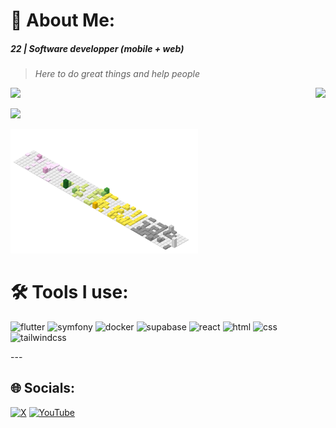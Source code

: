 # 💫 About Me:

##### 22 | Software developper (mobile + web) 
> _Here to do great things and help people_

[<img  src="https://nirzak-streak-stats.vercel.app/?user=adam-nlem&theme=tokyonight&hide_border=false"/>](#)
[<img align="right" src="https://github-readme-stats.vercel.app/api?username=adam-nlem&theme=tokyonight&hide_border=false&include_all_commits=true&count_private=true"/>](#)

[<img src="https://github-readme-stats.vercel.app/api/top-langs/?username=adam-nlem&theme=tokyonight&hide_border=false&include_all_commits=true&count_private=true&layout=compact" />](#)


[<img width="300" src="./profile-3d-contrib/profile-south-season-animate.svg" />]()

# 🛠️ Tools I use:
<p align="left">
<img width="45" height="45" alt="flutter" src="https://cdn.jsdelivr.net/gh/devicons/devicon@latest/icons/flutter/flutter-original.svg" />
<img width="45" height="45" alt="symfony" src="https://cdn.jsdelivr.net/gh/devicons/devicon@latest/icons/symfony/symfony-original-wordmark.svg" />
<img width="45" height="45" alt="docker" src="https://cdn.jsdelivr.net/gh/devicons/devicon@latest/icons/docker/docker-original.svg" />
<img width="45" height="45" alt="supabase" src="https://cdn.jsdelivr.net/gh/devicons/devicon@latest/icons/supabase/supabase-original.svg" />
<img width="45" height="45" alt="react" src="https://cdn.jsdelivr.net/gh/devicons/devicon@latest/icons/react/react-original.svg" />
<img width="45" height="45" alt="html" src="https://cdn.jsdelivr.net/gh/devicons/devicon@latest/icons/html5/html5-original-wordmark.svg" />
<img width="45" height="45" alt="css" src="https://cdn.jsdelivr.net/gh/devicons/devicon@latest/icons/css3/css3-original-wordmark.svg" />
<img width="75" height="75" alt="tailwindcss" src="https://cdn.jsdelivr.net/gh/devicons/devicon@latest/icons/tailwindcss/tailwindcss-original-wordmark.svg" />                                           
</p>
---

## 🌐 Socials:
[![X](https://img.shields.io/badge/X-black.svg?logo=X&logoColor=white)](https://x.com/adam_nlem) [![YouTube](https://img.shields.io/badge/YouTube-%23FF0000.svg?logo=YouTube&logoColor=white)](https://youtube.com/@@Adam_NLEM) 

<!-- Proudly created with GPRM ( https://gprm.itsvg.in ) -->

